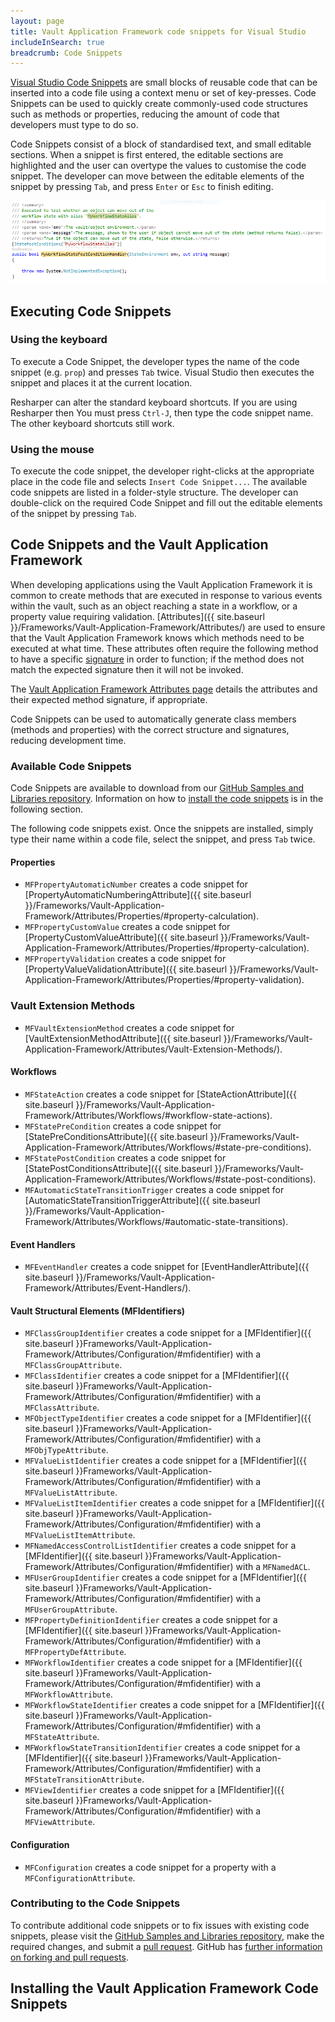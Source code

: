 ```yaml
---
layout: page
title: Vault Application Framework code snippets for Visual Studio
includeInSearch: true
breadcrumb: Code Snippets
---
```


[Visual Studio Code Snippets](https://msdn.microsoft.com/en-us/library/ms165392.aspx) are small blocks of reusable code that can be inserted into a code file using a context menu or set of key-presses.  Code Snippets can be used to quickly create commonly-used code structures such as methods or properties, reducing the amount of code that developers must type to do so.

Code Snippets consist of a block of standardised text, and small editable sections.  When a snippet is first entered, the editable sections are highlighted and the user can overtype the values to customise the code snippet.  The developer can move between the editable elements of the snippet by pressing `Tab`, and press `Enter` or `Esc` to finish editing.

![An example of a code snippet in 'Edit' mode](editable-code-snippet.png)

## Executing Code Snippets

### Using the keyboard

To execute a Code Snippet, the developer types the name of the code snippet (e.g. `prop`) and presses `Tab` twice.  Visual Studio then executes the snippet and places it at the current location.

<p class="note warning">Resharper can alter the standard keyboard shortcuts.  If you are using Resharper then You must press <code class="highlighter-rouge">Ctrl-J</code>, then type the code snippet name.  The other keyboard shortcuts still work.</p>

### Using the mouse

To execute the code snippet, the developer right-clicks at the appropriate place in the code file and selects `Insert Code Snippet...`.  The available code snippets are listed in a folder-style structure.  The developer can double-click on the required Code Snippet and fill out the editable elements of the snippet by pressing `Tab`.

## Code Snippets and the Vault Application Framework

When developing applications using the Vault Application Framework it is common to create methods that are executed in response to various events within the vault, such as an object reaching a state in a workflow, or a property value requiring validation.  [Attributes]({{ site.baseurl }}/Frameworks/Vault-Application-Framework/Attributes/) are used to ensure that the Vault Application Framework knows which methods need to be executed at what time.  These attributes often require the following method to have a specific [signature](https://en.wikipedia.org/wiki/Type_signature#Method_signature) in order to function; if the method does not match the expected signature then it will not be invoked.

<p class="note">The <a href="{{ site.baseurl }}/Frameworks/Vault-Application-Framework/Attributes/">Vault Application Framework Attributes page</a> details the attributes and their expected method signature, if appropriate.</p>

Code Snippets can be used to automatically generate class members (methods and properties) with the correct structure and signatures, reducing development time.

### Available Code Snippets

<p class="note">Code Snippets are available to download from our <a href="https://github.com/M-Files/MFilesSamplesAndLibraries/tree/master/Snippets/CSharp/M-Files%20VAF">GitHub Samples and Libraries repository</a>.  Information on how to <a href="#installing-the-vault-application-framework-code-snippets">install the code snippets</a> is in the following section.</p>

The following code snippets exist.  Once the snippets are installed, simply type their name within a code file, select the snippet, and press `Tab` twice.

#### Properties

* `MFPropertyAutomaticNumber` creates a code snippet for [PropertyAutomaticNumberingAttribute]({{ site.baseurl }}/Frameworks/Vault-Application-Framework/Attributes/Properties/#property-calculation).
* `MFPropertyCustomValue` creates a code snippet for [PropertyCustomValueAttribute]({{ site.baseurl }}/Frameworks/Vault-Application-Framework/Attributes/Properties/#property-calculation).
* `MFPropertyValidation` creates a code snippet for [PropertyValueValidationAttribute]({{ site.baseurl }}/Frameworks/Vault-Application-Framework/Attributes/Properties/#property-validation).

### Vault Extension Methods

* `MFVaultExtensionMethod` creates a code snippet for [VaultExtensionMethodAttribute]({{ site.baseurl }}/Frameworks/Vault-Application-Framework/Attributes/Vault-Extension-Methods/).

#### Workflows

* `MFStateAction` creates a code snippet for [StateActionAttribute]({{ site.baseurl }}/Frameworks/Vault-Application-Framework/Attributes/Workflows/#workflow-state-actions).
* `MFStatePreCondition` creates a code snippet for [StatePreConditionsAttribute]({{ site.baseurl }}/Frameworks/Vault-Application-Framework/Attributes/Workflows/#state-pre-conditions).
* `MFStatePostCondition` creates a code snippet for [StatePostConditionsAttribute]({{ site.baseurl }}/Frameworks/Vault-Application-Framework/Attributes/Workflows/#state-post-conditions).
* `MFAutomaticStateTransitionTrigger` creates a code snippet for [AutomaticStateTransitionTriggerAttribute]({{ site.baseurl }}/Frameworks/Vault-Application-Framework/Attributes/Workflows/#automatic-state-transitions).

#### Event Handlers

* `MFEventHandler` creates a code snippet for [EventHandlerAttribute]({{ site.baseurl }}/Frameworks/Vault-Application-Framework/Attributes/Event-Handlers/).

#### Vault Structural Elements (MFIdentifiers)

* `MFClassGroupIdentifier` creates a code snippet for a [MFIdentifier]({{ site.baseurl }}Frameworks/Vault-Application-Framework/Attributes/Configuration/#mfidentifier) with a `MFClassGroupAttribute`.
* `MFClassIdentifier` creates a code snippet for a [MFIdentifier]({{ site.baseurl }}Frameworks/Vault-Application-Framework/Attributes/Configuration/#mfidentifier) with a `MFClassAttribute`.
* `MFObjectTypeIdentifier` creates a code snippet for a [MFIdentifier]({{ site.baseurl }}Frameworks/Vault-Application-Framework/Attributes/Configuration/#mfidentifier) with a `MFObjTypeAttribute`.
* `MFValueListIdentifier` creates a code snippet for a [MFIdentifier]({{ site.baseurl }}Frameworks/Vault-Application-Framework/Attributes/Configuration/#mfidentifier) with a `MFValueListAttribute`.
* `MFValueListItemIdentifier` creates a code snippet for a [MFIdentifier]({{ site.baseurl }}Frameworks/Vault-Application-Framework/Attributes/Configuration/#mfidentifier) with a `MFValueListItemAttribute`.
* `MFNamedAccessControlListIdentifier` creates a code snippet for a [MFIdentifier]({{ site.baseurl }}Frameworks/Vault-Application-Framework/Attributes/Configuration/#mfidentifier) with a `MFNamedACL`.
* `MFUserGroupIdentifier` creates a code snippet for a [MFIdentifier]({{ site.baseurl }}Frameworks/Vault-Application-Framework/Attributes/Configuration/#mfidentifier) with a `MFUserGroupAttribute`.
* `MFPropertyDefinitionIdentifier` creates a code snippet for a [MFIdentifier]({{ site.baseurl }}Frameworks/Vault-Application-Framework/Attributes/Configuration/#mfidentifier) with a `MFPropertyDefAttribute`.
* `MFWorkflowIdentifier` creates a code snippet for a [MFIdentifier]({{ site.baseurl }}Frameworks/Vault-Application-Framework/Attributes/Configuration/#mfidentifier) with a `MFWorkflowAttribute`.
* `MFWorkflowStateIdentifier` creates a code snippet for a [MFIdentifier]({{ site.baseurl }}Frameworks/Vault-Application-Framework/Attributes/Configuration/#mfidentifier) with a `MFStateAttribute`.
* `MFWorkflowStateTransitionIdentifier` creates a code snippet for a [MFIdentifier]({{ site.baseurl }}Frameworks/Vault-Application-Framework/Attributes/Configuration/#mfidentifier) with a `MFStateTransitionAttribute`.
* `MFViewIdentifier` creates a code snippet for a [MFIdentifier]({{ site.baseurl }}Frameworks/Vault-Application-Framework/Attributes/Configuration/#mfidentifier) with a `MFViewAttribute`.

#### Configuration

* `MFConfiguration` creates a code snippet for a property with a `MFConfigurationAttribute`.

### Contributing to the Code Snippets

To contribute additional code snippets or to fix issues with existing code snippets, please visit the [GitHub Samples and Libraries repository](https://github.com/M-Files/MFilesSamplesAndLibraries), make the required changes, and submit a [pull request](https://help.github.com/articles/about-pull-requests/).  GitHub has [further information on forking and pull requests](https://help.github.com/articles/creating-a-pull-request-from-a-fork/).

## Installing the Vault Application Framework Code Snippets

